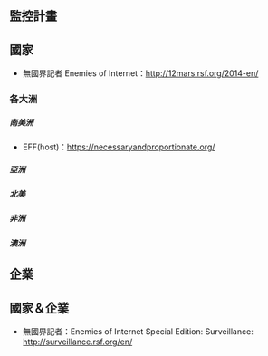 ## 監控計畫

## 國家
- 無國界記者 Enemies of Internet：http://12mars.rsf.org/2014-en/
### 各大洲

##### 南美洲
- EFF(host)：https://necessaryandproportionate.org/

##### 亞洲


##### 北美

##### 非洲

##### 澳洲


## 企業

## 國家＆企業
- 無國界記者：Enemies of Internet Special Edition: Surveillance: http://surveillance.rsf.org/en/

